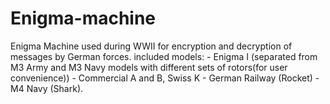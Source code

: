 # Enigma-machine
Enigma Machine used during WWII for encryption and decryption of messages by German forces. included models:  -  Enigma I (separated from M3 Army and M3 Navy models with different sets of rotors(for user convenience)) - Commercial A and B, Swiss K - German Railway (Rocket)  - M4 Navy (Shark).
